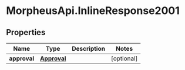 # MorpheusApi.InlineResponse2001

## Properties

Name | Type | Description | Notes
------------ | ------------- | ------------- | -------------
**approval** | [**Approval**](Approval.md) |  | [optional] 


